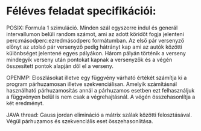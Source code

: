 # Féléves feladat specifikációi:
POSIX: 
Formula 1 szimuláció. Minden szál egyszerre indul és generál intervallumon belüli random számot, ami az adott köridőt fogja jelenteni perc:másodperc:ezredmásodperc formátumban. Az első pár versenyző előnyt az utolsó pár versenyző pedig hátrányt kap ami az autók közötti különbséget jelentené egyes pályákon. Három pályán történik a verseny mindegyik verseny után pontokat kapnak a versenyzők és a végén összesített pontok alapján dől el a verseny.

OPENMP:
Eloszlásokat illetve egy függvény várható értékét számítja ki a program párhuzamosan illetve szekvenciálisan. Amelyik számításnál használható párhuzamosítás annál a párhuzamos esetben ezt felhasználjuk a függvényen belül is nem csak a végrehajtásnál. A végén összehasonlítja a két eredményt.

JAVA thread:
Gauss jordan elimináció a mátrix szálak közötti felosztásával. Végül párhuzamos és szekvenciális eset összehasonlítása.
